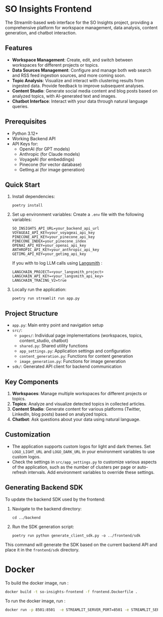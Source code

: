 # SO Insights Frontend

The Streamlit-based web interface for the SO Insights project, providing a comprehensive platform for workspace management, data analysis, content generation, and chatbot interaction.

## Features

- **Workspace Management**: Create, edit, and switch between workspaces for different projects or topics.
- **Data Sources Management**: Configure and manage both web search and RSS feed ingestion sources, and more coming soon.
- **Topic Analysis**: Visualize and interact with clustering results from ingested data. Provide feedback to improve subsequent analyses.
- **Content Studio**: Generate social media content and blog posts based on analyzed topics, with AI-generated text and images.
- **Chatbot Interface**: Interact with your data through natural language queries.

## Prerequisites

- Python 3.12+
- Working Backend API
- API Keys for:
  - OpenAI (for GPT models)
  - Anthropic (for Claude models)
  - VoyageAI (for embeddings)
  - Pinecone (for vector database)
  - GetImg.ai (for image generation)

## Quick Start

1. Install dependencies:
    ```
    poetry install
    ```

2. Set up environment variables:
   Create a `.env` file with the following variables:
   ```
   SO_INSIGHTS_API_URL=your_backend_api_url
   VOYAGEAI_API_KEY=your_voyageai_api_key
   PINECONE_API_KEY=your_pinecone_api_key
   PINECONE_INDEX=your_pinecone_index
   OPENAI_API_KEY=your_openai_api_key
   ANTHROPIC_API_KEY=your_anthropic_api_key
   GETIMG_API_KEY=your_getimg_api_key
   ```

   If you with to log LLM calls using [Langsmith](https://www.langchain.com/langsmith) :  
   ```
   LANGCHAIN_PROJECT=<your_langsmith_project>
   LANGCHAIN_API_KEY=<your_langsmith_api_key>
   LANGCHAIN_TRACING_V2=true
   ```

3. Locally run the application:
   ```
   poetry run streamlit run app.py
   ```

## Project Structure

- `app.py`: Main entry point and navigation setup
- `src/`:
  - `pages/`: Individual page implementations (workspaces, topics, content_studio, chatbot)
  - `shared.py`: Shared utility functions
  - `app_settings.py`: Application settings and configuration
  - `content_generation.py`: Functions for content generation
  - `image_generation.py`: Functions for image generation
- `sdk/`: Generated API client for backend communication

## Key Components

1. **Workspaces**: Manage multiple workspaces for different projects or topics.
2. **Topics**: Analyze and visualize detected topics in collected articles.
3. **Content Studio**: Generate content for various platforms (Twitter, LinkedIn, blog posts) based on analyzed topics.
4. **Chatbot**: Ask questions about your data using natural language.

## Customization

- The application supports custom logos for light and dark themes. Set `LOGO_LIGHT_URL` and `LOGO_DARK_URL` in your environment variables to use custom logos.
- Check the settings in `src/app_settings.py` to customize various aspects of the application, such as the number of clusters per page or auto-refresh intervals. Add environment variables to override these settings.

## Generating Backend SDK

To update the backend SDK used by the frontend:

1. Navigate to the backend directory:
   ```
   cd ../backend
   ```
2. Run the SDK generation script:
   ```
   poetry run python generate_client_sdk.py -o ../frontend/sdk
   ```

This command will generate the SDK based on the current backend API and place it in the `frontend/sdk` directory.


# Docker

To build the docker image, run : 

```bash
docker build -t so-insights-frontend -f frontend.Dockerfile .
```

To run the docker image, run :

```bash
docker run -p 8501:8501  -e STREAMLIT_SERVER_PORT=8501 -e STREAMLIT_SERVER_ADDRESS=localhost  -e SO_INSIGHTS_API_URL="<api_url>" --env-file .\frontend\.env     -t so-insights-frontend
```

